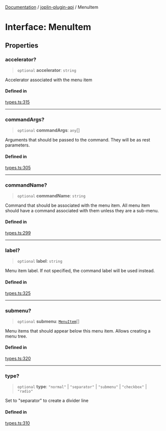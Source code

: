 [Documentation](../../packages.md) / [joplin-plugin-api](../index.md) / MenuItem

# Interface: MenuItem

## Properties

### accelerator?

> `optional` **accelerator**: `string`

Accelerator associated with the menu item

#### Defined in

[types.ts:315](https://github.com/rxliuli/joplin-utils/blob/485409801cf7c952cfefe9e29020115fe6abec36/packages/joplin-plugin-api/src/types.ts#L315)

---

### commandArgs?

> `optional` **commandArgs**: `any`[]

Arguments that should be passed to the command. They will be as rest
parameters.

#### Defined in

[types.ts:305](https://github.com/rxliuli/joplin-utils/blob/485409801cf7c952cfefe9e29020115fe6abec36/packages/joplin-plugin-api/src/types.ts#L305)

---

### commandName?

> `optional` **commandName**: `string`

Command that should be associated with the menu item. All menu item should
have a command associated with them unless they are a sub-menu.

#### Defined in

[types.ts:299](https://github.com/rxliuli/joplin-utils/blob/485409801cf7c952cfefe9e29020115fe6abec36/packages/joplin-plugin-api/src/types.ts#L299)

---

### label?

> `optional` **label**: `string`

Menu item label. If not specified, the command label will be used instead.

#### Defined in

[types.ts:325](https://github.com/rxliuli/joplin-utils/blob/485409801cf7c952cfefe9e29020115fe6abec36/packages/joplin-plugin-api/src/types.ts#L325)

---

### submenu?

> `optional` **submenu**: [`MenuItem`](MenuItem.md)[]

Menu items that should appear below this menu item. Allows creating a menu tree.

#### Defined in

[types.ts:320](https://github.com/rxliuli/joplin-utils/blob/485409801cf7c952cfefe9e29020115fe6abec36/packages/joplin-plugin-api/src/types.ts#L320)

---

### type?

> `optional` **type**: `"normal"` \| `"separator"` \| `"submenu"` \| `"checkbox"` \| `"radio"`

Set to "separator" to create a divider line

#### Defined in

[types.ts:310](https://github.com/rxliuli/joplin-utils/blob/485409801cf7c952cfefe9e29020115fe6abec36/packages/joplin-plugin-api/src/types.ts#L310)
